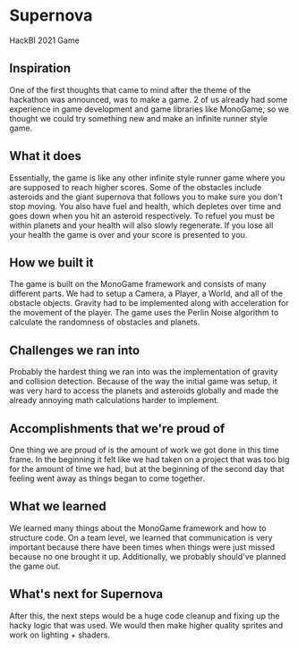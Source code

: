 # Supernova
HackBI 2021 Game

## Inspiration
One of the first thoughts that came to mind after the theme of the hackathon was announced, was to make a game. 2 of us already had some experience in game development and game libraries like MonoGame, so we thought we could try something new and make an infinite runner style game.

## What it does
Essentially, the game is like any other infinite style runner game where you are supposed to reach higher scores. Some of the obstacles include asteroids and the giant supernova that follows you to make sure you don't stop moving. You also have fuel and health, which depletes over time and goes down when you hit an asteroid respectively. To refuel you must be within planets and your health will also slowly regenerate. If you lose all your health the game is over and your score is presented to you.

## How we built it
The game is built on the MonoGame framework and consists of many different parts. We had to setup a Camera, a Player, a World, and all of the obstacle objects. Gravity had to be implemented along with acceleration for the movement of the player. The game uses the Perlin Noise algorithm to calculate the randomness of obstacles and planets.

## Challenges we ran into
Probably the hardest thing we ran into was the implementation of gravity and collision detection. Because of the way the initial game was setup, it was very hard to access the planets and asteroids globally and made the already annoying math calculations harder to implement.

## Accomplishments that we're proud of
One thing we are proud of is the amount of work we got done in this time frame. In the beginning it felt like we had taken on a project that was too big for the amount of time we had, but at the beginning of the second day that feeling went away as things began to come together.

## What we learned
We learned many things about the MonoGame framework and how to structure code. On a team level, we learned that communication is very important because there have been times when things were just missed because no one brought it up. Additionally, we probably should've planned the game out.

## What's next for Supernova
After this, the next steps would be a huge code cleanup and fixing up the hacky logic that was used. We would then make higher quality sprites and work on lighting + shaders.
